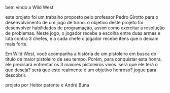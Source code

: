 bem vindo a Wild West

este projeto foi um trabalho proposto pelo professor Pedro Girotto para o desenvolvimento de um jogo de turno.
o objetivo deste projeto foi desenvolver habilidades de programação, assim como exercitar a resolução de problemas.
Neste jogo, o jogador recebe a escolha entre duas armas e luta contra 3 chefes, e a cada chefe o jogador recebe itens que o deixam mais forte.

Em Wild West, você acompanha a história de um pistoleiro em busca do título de maior pistoleiro de seu tempo. Porém, para conquistar esta honra,
ele precisará enfrentar os 3 maiores pistoleiros vivos. será que ele terá o que deseja? será que este realmente é um objetivo honroso? jogue para descobrir.

projeto por Heitor parente e André Buna
